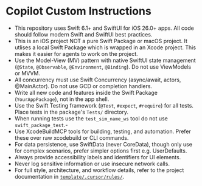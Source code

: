 # Copilot Custom Instructions

- This repository uses Swift 6.1+ and SwiftUI for iOS 26.0+ apps. All code should follow modern Swift and SwiftUI best practices.
- This is an iOS project NOT a pure Swift Package or macOS project. It utlises a local Swift Package which is wrapped in an Xcode project. This makes it easier for agents to work on the project.
- Use the Model-View (MV) pattern with native SwiftUI state management (`@State`, `@Observable`, `@Environment`, `@Binding`). Do not use ViewModels or MVVM.
- All concurrency must use Swift Concurrency (async/await, actors, @MainActor). Do not use GCD or completion handlers.
- Write all new code and features inside the Swift Package (`YourAppPackage`), not in the app shell.
- Use the Swift Testing framework (`@Test`, `#expect`, `#require`) for all tests. Place tests in the package's `Tests/` directory.
- When running tests use the `test_sim_name_ws` tool do not use `swift_package_test`.- 
- Use XcodeBuildMCP tools for building, testing, and automation. Prefer these over raw xcodebuild or CLI commands.
- For data persistence, use SwiftData (never CoreData), though only use for complex scenarios, prefer simpler options first e.g. UserDefaults.
- Always provide accessibility labels and identifiers for UI elements.
- Never log sensitive information or use insecure network calls.
- For full style, architecture, and workflow details, refer to the project documentation in [`template/.cursor/rules/`](../.cursor/rules/).
